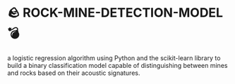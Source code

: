 # 🪨 ROCK-MINE-DETECTION-MODEL 💣
 a logistic regression algorithm using Python and the scikit-learn library to build a binary classification model capable of distinguishing between mines and rocks based on their acoustic signatures.
